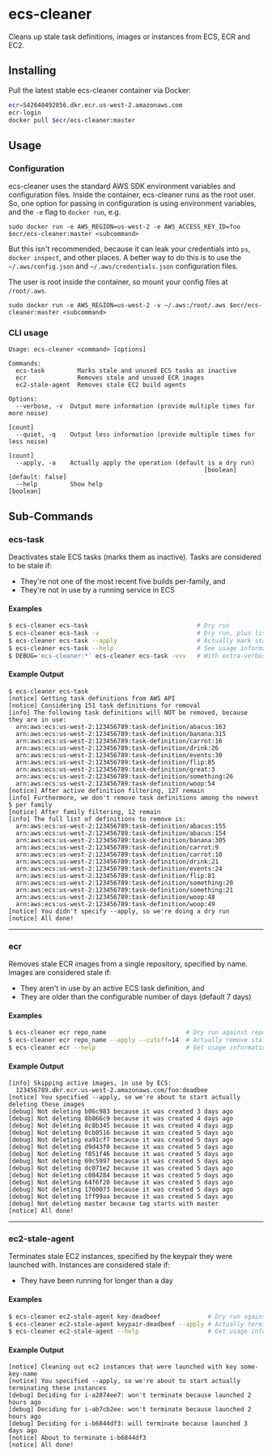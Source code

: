 # ecs-cleaner

Cleans up stale task definitions, images or instances from ECS, ECR and EC2.

## Installing

Pull the latest stable ecs-cleaner container via Docker:

```sh
ecr=542640492856.dkr.ecr.us-west-2.amazonaws.com
ecr-login
docker pull $ecr/ecs-cleaner:master
```

## Usage

### Configuration

ecs-cleaner uses the standard AWS SDK environment variables and configuration files.
Inside the container, ecs-cleaner runs as the root user. So, one option for passing
in configuration is using environment variables, and the `-e` flag to `docker run`, e.g.

```
sudo docker run -e AWS_REGION=us-west-2 -e AWS_ACCESS_KEY_ID=foo $ecr/ecs-cleaner:master <subcommand>
```

But this isn't recommended, because it can leak your credentials into `ps`, `docker inspect`,
and other places. A better way to do this is to use the `~/.aws/config.json` and `~/.aws/credentials.json`
configuration files.

The user is root inside the container, so mount your config files at `/root/.aws`.

```
sudo docker run -e AWS_REGION=us-west-2 -v ~/.aws:/root/.aws $ecr/ecs-cleaner:master <subcommand>
```

### CLI usage

```
Usage: ecs-cleaner <command> [options]

Commands:
  ecs-task         Marks stale and unused ECS tasks as inactive
  ecr              Removes stale and unused ECR images
  ec2-stale-agent  Removes stale EC2 build agents

Options:
  --verbose, -v  Output more information (provide multiple times for more noise)
                                                                         [count]
  --quiet, -q    Output less information (provide multiple times for less noise)
                                                                         [count]
  --apply, -a    Actually apply the operation (default is a dry run)
                                                      [boolean] [default: false]
  --help         Show help                                             [boolean]
```

## Sub-Commands

### ecs-task

Deactivates stale ECS tasks (marks them as inactive). Tasks are considered to be stale if:

 * They're not one of the most recent five builds per-family, and
 * They're not in use by a running service in ECS

#### Examples

```sh
$ ecs-cleaner ecs-task                              # Dry run
$ ecs-cleaner ecs-task -v                           # Dry run, plus list out every task considered stale
$ ecs-cleaner ecs-task --apply                      # Actually mark stale tasks as inactive
$ ecs-cleaner ecs-task --help                       # See usage information
$ DEBUG='ecs-cleaner:*' ecs-cleaner ecs-task -vvv   # With extra-verbose debugging output
```

#### Example Output

```
$ ecs-cleaner ecs-task
[notice] Getting task definitions from AWS API
[notice] Considering 151 task definitions for removal
[info] The following task definitions will NOT be removed, because they are in use:
  arn:aws:ecs:us-west-2:123456789:task-definition/abacus:163
  arn:aws:ecs:us-west-2:123456789:task-definition/banana:315
  arn:aws:ecs:us-west-2:123456789:task-definition/carrot:16
  arn:aws:ecs:us-west-2:123456789:task-definition/drink:26
  arn:aws:ecs:us-west-2:123456789:task-definition/events:30
  arn:aws:ecs:us-west-2:123456789:task-definition/flip:85
  arn:aws:ecs:us-west-2:123456789:task-definition/great:3
  arn:aws:ecs:us-west-2:123456789:task-definition/something:26
  arn:aws:ecs:us-west-2:123456789:task-definition/woop:54
[notice] After active definition filtering, 127 remain
[info] Furthermore, we don't remove task definitions among the newest 5 per family
[notice] After family filtering, 12 remain
[info] The full list of definitions to remove is:
  arn:aws:ecs:us-west-2:123456789:task-definition/abacus:155
  arn:aws:ecs:us-west-2:123456789:task-definition/abacus:154
  arn:aws:ecs:us-west-2:123456789:task-definition/banana:305
  arn:aws:ecs:us-west-2:123456789:task-definition/carrot:9
  arn:aws:ecs:us-west-2:123456789:task-definition/carrot:10
  arn:aws:ecs:us-west-2:123456789:task-definition/drink:21
  arn:aws:ecs:us-west-2:123456789:task-definition/events:24
  arn:aws:ecs:us-west-2:123456789:task-definition/flip:81
  arn:aws:ecs:us-west-2:123456789:task-definition/something:20
  arn:aws:ecs:us-west-2:123456789:task-definition/something:21
  arn:aws:ecs:us-west-2:123456789:task-definition/woop:48
  arn:aws:ecs:us-west-2:123456789:task-definition/woop:49
[notice] You didn't specify --apply, so we're doing a dry run
[notice] All done!
```

---

### ecr

Removes stale ECR images from a single repository, specified by name. Images are considered stale if:

  * They aren't in use by an active ECS task definition, and
  * They are older than the configurable number of days (default 7 days)

#### Examples

```sh
$ ecs-cleaner ecr repo_name                      # Dry run against repo_name in $AWS_DEFAULT_REGION
$ ecs-cleaner ecr repo_name --apply --cutoff=14  # Actually remove stale images older than 14 days
$ ecs-cleaner ecr --help                         # Get usage information
```

#### Example Output

```
[info] Skipping active images, in use by ECS:
  123456789.dkr.ecr.us-west-2.amazonaws.com/foo:deadbee
[notice] You specified --apply, so we're about to start actually deleting these images
[debug] Not deleting b06c983 because it was created 3 days ago
[debug] Not deleting 8b866c9 because it was created 4 days ago
[debug] Not deleting 8c8b345 because it was created 4 days agp
[debug] Not deleting 0cb0516 because it was created 5 days ago
[debug] Not deleting ea91cf7 because it was created 5 days ago
[debug] Not deleting d9d43f0 because it was created 5 days ago
[debug] Not deleting f051f46 because it was created 5 days ago
[debug] Not deleting 09c5997 because it was created 5 days ago
[debug] Not deleting dc071e2 because it was created 5 days ago
[debug] Not deleting c084284 because it was created 5 days ago
[debug] Not deleting 64f6f20 because it was created 5 days ago
[debug] Not deleting 1760073 because it was created 5 days ago
[debug] Not deleting 1ff99aa because it was created 5 days ago
[debug] Not deleting master because tag starts with master
[notice] All done!
```

---

### ec2-stale-agent

Terminates stale EC2 instances, specified by the keypair they were launched with. Instances are considered stale if:

  * They have been running for longer than a day

#### Examples

```sh
$ ecs-cleaner ec2-stale-agent key-deadbeef             # Dry run against key keypair-deadbeef in $AWS_DEFAULT_REGION
$ ecs-cleaner ec2-stale-agent keypair-deadbeef --apply # Actually terminate stale instances
$ ecs-cleaner ec2-stale-agent --help                   # Get usage information
```

#### Example Output

```
[notice] Cleaning out ec2 instances that were launched with key some-key-name
[notice] You specified --apply, so we're about to start actually terminating these instances
[debug] Deciding for i-a2874ee7: won't terminate because launched 2 hours ago
[debug] Deciding for i-ab7cb2ee: won't terminate because launched 2 hours ago
[debug] Deciding for i-b6844df3: will terminate because launched 3 days ago
[notice] About to terminate i-b6844df3
[notice] All done!
```
